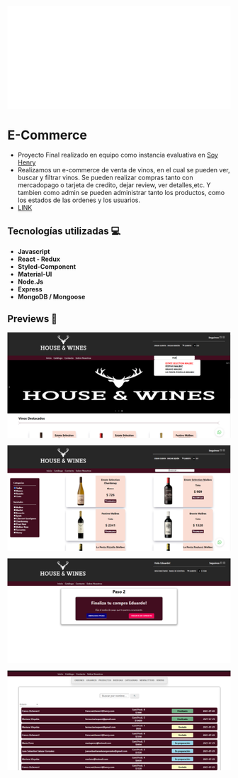 <p align='left'>
    <img src='./images/LOGO.png' </img>
</p>

# E-Commerce
- Proyecto Final realizado en equipo como instancia evaluativa en [Soy Henry](https://www.soyhenry.com/) 
- Realizamos un e-commerce de venta de vinos, en el cual se pueden ver, buscar y filtrar vinos. Se pueden realizar compras tanto con mercadopago o tarjeta de credito, dejar review, ver detalles,etc. Y tambien como admin se pueden administrar tanto los productos, como los estados de las ordenes y los usuarios.
- [LINK](https://howclient.herokuapp.com/)

## Tecnologías utilizadas :computer: 

* __Javascript__
* __React - Redux__
* __Styled-Component__
* __Material-UI__
* __Node.Js__
* __Express__
* __MongoDB / Mongoose__
 

## Previews 🍷

<p align='left'>
    <img src='./images/home.png' </img>
</p>
<p align='left'>
    <img src='./images/catalogo.png' </img>
</p>
<p align='left'>
    <img src='./images/chekout.png' </img>
</p>
<p align='left'>
    <img src='./images/admin.png' </img>
</p>
